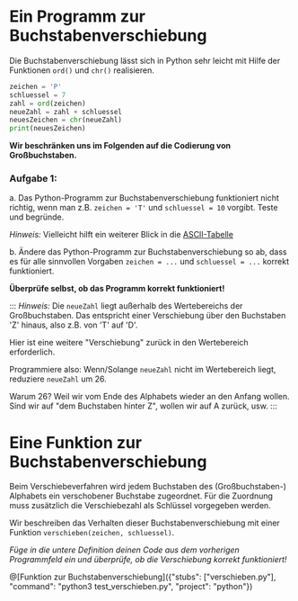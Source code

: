 # Ein Programm zur Buchstabenverschiebung

Die Buchstabenverschiebung lässt sich in Python sehr leicht mit Hilfe der Funktionen `ord()` und `chr()` realisieren.

```python runnable
zeichen = 'P'
schluessel = 7
zahl = ord(zeichen)
neueZahl = zahl + schluessel
neuesZeichen = chr(neueZahl)
print(neuesZeichen)
```

**Wir beschränken uns im Folgenden auf die Codierung von Großbuchstaben.**

### Aufgabe 1:

a. Das Python-Programm zur Buchstabenverschiebung funktioniert nicht richtig, wenn man z.B. `zeichen = 'T'` und `schluessel = 10` vorgibt. Teste und begründe.

*Hinweis:* Vielleicht hilft ein weiterer Blick in die [ASCII-Tabelle](https://www.inf-schule.de/information/darstellunginformation/binaerdarstellungzeichen/exkurs_ascii)

b. Ändere das Python-Programm zur Buchstabenverschiebung so ab, dass es für alle sinnvollen Vorgaben `zeichen = ...` und `schluessel = ...` korrekt funktioniert.

**Überprüfe selbst, ob das Programm korrekt funktioniert!**

::: *Hinweis:* 
Die `neueZahl` liegt außerhalb des Wertebereichs der Großbuchstaben. Das entspricht einer Verschiebung über den Buchstaben 'Z' hinaus, also z.B. von 'T' auf 'D'.

Hier ist eine weitere "Verschiebung" zurück in den Wertebereich erforderlich.

Programmiere also: Wenn/Solange `neueZahl` nicht im Wertebereich liegt, reduziere `neueZahl` um 26.

Warum 26? Weil wir vom Ende des Alphabets wieder an den Anfang wollen. Sind wir auf "dem Buchstaben hinter Z", wollen wir auf A zurück, usw. 
:::

# Eine Funktion zur Buchstabenverschiebung

Beim Verschiebeverfahren wird jedem Buchstaben des (Großbuchstaben-) Alphabets ein verschobener Buchstabe zugeordnet. Für die Zuordnung muss zusätzlich die Verschiebezahl als Schlüssel vorgegeben werden.

Wir beschreiben das Verhalten dieser Buchstabenverschiebung mit einer Funktion `verschieben(zeichen, schluessel)`.

*Füge in die untere Definition deinen Code aus dem vorherigen Programmfeld ein und überprüfe, ob die Verschiebung korrekt funktioniert!*

@[Funktion zur Buchstabenverschiebung]({"stubs": ["verschieben.py"], "command": "python3 test_verschieben.py", "project": "python"})

